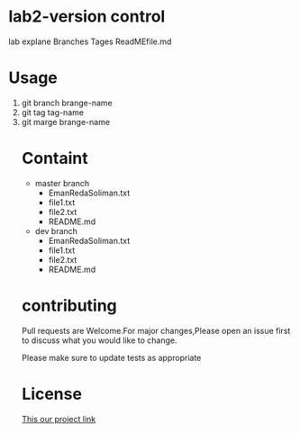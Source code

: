 <h1>lab2-version control</h1>
<p>lab explane Branches Tages ReadMEfile.md</p>

<h1>Usage</h1>

  <ol>
    <li>git branch brange-name</li>
    <li>git tag tag-name</li>
    <li>git marge brange-name</li>
  
<h1>Containt</h1>
  <ul>
<li>master branch
    <ul>
    <EmanRedaSoliman.txt>
      <li>EmanRedaSoliman.txt</li>
      <li>file1.txt</li>
      <li>file2.txt</li>
     <li>README.md</li>
      </ul>
  </li>
 <li>dev branch
    <ul>
    <EmanRedaSoliman.txt>
      <li>EmanRedaSoliman.txt</li>
      <li>file1.txt</li>
      <li>file2.txt</li>
     <li>README.md</li>
      </ul>
  </li>
   
  
</ul>
  <h1>contributing</h1>
 <div>
  Pull requests are Welcome.For major changes,Please open an issue first to discuss what you would like to change.
</div>
<p>Please make sure to update tests as appropriate</p>
  
 
<h1>License</h1>
<a href="https://github.com/emansoliman/EmanRedae-NewRepo.git">This our project link</a> 
  
